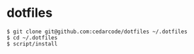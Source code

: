 # dotfiles

```
$ git clone git@github.com:cedarcode/dotfiles ~/.dotfiles
$ cd ~/.dotfiles
$ script/install
```
